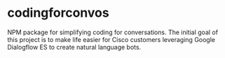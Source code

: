 # codingforconvos
NPM package for simplifying coding for conversations. The initial goal of this project is to make life easier for Cisco customers leveraging Google Dialogflow ES to create natural language bots.
